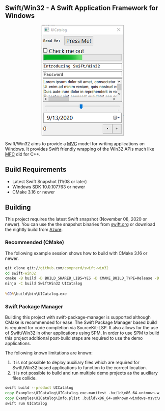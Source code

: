 Swift/Win32 - A Swift Application Framework for Windows
-------------------------------------------------------

<p align="center">
  <img alt="Swift/Win32 Screenshot" src="screenshot.png"/>
</p>

Swift/Win32 aims to provide a [MVC](https://en.wikipedia.org/wiki/Model%E2%80%93view%E2%80%93controller) model for writing applications on Windows.  It provides Swift friendly wrapping of the Win32 APIs much like [MFC](https://en.wikipedia.org/wiki/Microsoft_Foundation_Class_Library) did for C++.

## Build Requirements

- Latest Swift Snapshot (11/08 or later)
- Windows SDK 10.0.107763 or newer
- CMake 3.16 or newer

## Building

This project requires the latest Swift snapshot (November 08, 2020 or newer). You can use the the snapshot binaries from [swift.org](https://swift.org/download/) or download the nightly build from [Azure](https://dev.azure.com/compnerd/swift-build).

### Recommended (CMake)

The following example session shows how to build with CMake 3.16 or newer.

```cmd
git clone git://github.com/compnerd/swift-win32
cd swift-win32
cmake -B build -D BUILD_SHARED_LIBS=YES -D CMAKE_BUILD_TYPE=Release -D CMAKE_Swift_FLAGS="-sdk %SDKROOT%" -G Ninja -S .
ninja -C build SwiftWin32 UICatalog

%CD%\build\bin\UICatalog.exe
```

### Swift Package Manager

Building this project with swift-package-manager is supported although CMake is recommended for ease.  The Swift Package Manager based build is required for code completion via SourceKit-LSP.  It also allows for the use of Swift/Win32 in other applications using SPM.  In order to use SPM to build this project additional post-build steps are required to use the demo applications.

The following known limitations are known:

1. It is not possible to deploy auxiliary files which are required for Swift/Win32 based applications to function to the correct location.
2. It is not possible to build and run multiple demo projects as the auxiliary files collide.

```cmd
swift build --product UICatalog
copy Examples\UICatalog\UICatalog.exe.manifest .build\x86_64-unknown-windows-msvc\debug\
copy Examples\UICatalog\Info.plist .build\x86_64-unknown-windows-msvc\debug\
swift run UICatalog
```
